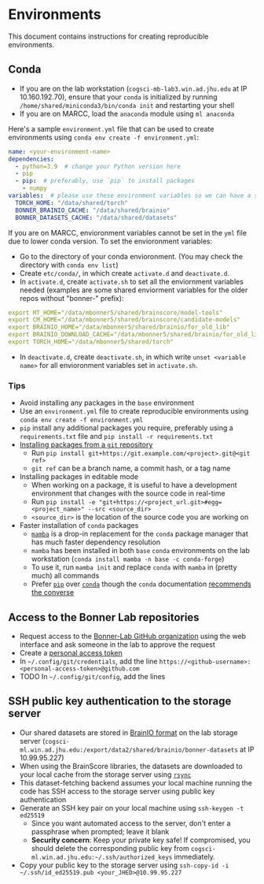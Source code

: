 # Environments

This document contains instructions for creating reproducible environments.

## Conda

- If you are on the lab workstation (`cogsci-mb-lab3.win.ad.jhu.edu` at IP 10.160.192.70), ensure that your `conda` is initialized by running `/home/shared/miniconda3/bin/conda init` and restarting your shell
- If you are on MARCC, load the `anaconda` module using `ml anaconda`

Here's a sample `environment.yml` file that can be used to create environments using `conda env create -f environment.yml`:

```YAML
name: <your-environment-name>
dependencies:
  - python=3.9  # change your Python version here
  - pip
  - pip:  # preferably, use `pip` to install packages
    - numpy
variables:  # please use these environment variables so we can have a shared torch and dataset cache
  TORCH_HOME: "/data/shared/torch"
  BONNER_BRAINIO_CACHE: "/data/shared/brainio"
  BONNER_DATASETS_CACHE: "/data/shared/datasets"
```

If you are on MARCC, envioronment variables cannot be set in the `yml` file due to lower conda version. To set the envioronment variables:
- Go to the directory of your conda envioronment. (You may check the directory with `conda env list`)
- Create `etc/conda/`, in which create `activate.d` and  `deactivate.d`.
- In `activate.d`, create `activate.sh` to set all the enviornment variables needed (examples are some shared enviorment variables for the older repos without "bonner-" prefix):
```YAML
export MT_HOME="/data/mbonner5/shared/brainscore/model-tools"
export CM_HOME="/data/mbonner5/shared/brainscore/candidate-models"
export BRAINIO_HOME="/data/mbonner5/shared/brainio/for_old_lib"
export BRAINIO_DOWNLOAD_CACHE="/data/mbonner5/shared/brainio/for_old_lib/datasets"
export TORCH_HOME="/data/mbonner5/shared/torch"
```
- In `deactivate.d`, create `deactivate.sh`, in which write `unset <variable name>` for all envioronment variables set in `activate.sh`.


### Tips

- Avoid installing any packages in the `base` environment
- Use an `environment.yml` file to create reproducible environments using `conda env create -f environment.yml`
- `pip` install any additional packages you require, preferably using a `requirements.txt` file and `pip install -r requirements.txt`
- [Installing packages from a `git` repository](https://pip.pypa.io/en/stable/topics/vcs-support/#git)
  - Run `pip install git+https://git.example.com/<project>.git@<git ref>`
  - `git ref` can be a branch name, a commit hash, or a tag name
- Installing packages in editable mode
  - When working on a package, it is useful to have a development environment that changes with the source code in real-time
  - Run `pip install -e "git+https://<project_url.git>#egg=<project_name>" --src <source_dir>`
  - `<source_dir>` is the location of the source code you are working on
- Faster installation of `conda` packages
  - [`mamba`](https://github.com/mamba-org/mamba) is a drop-in replacement for the `conda` package manager that has much faster dependency resolution
  - `mamba` has been installed in both `base` `conda` environments on the lab workstation (`conda install mamba -n base -c conda-forge`)
  - To use it, run `mamba init` and replace `conda` with `mamba` in (pretty much) all commands
  - Prefer [`pip`](https://pip.pypa.io/en/stable/) over [`conda`](https://docs.conda.io/projects/conda/en/latest/index.html) though the `conda` documentation [recommends the converse](https://www.anaconda.com/blog/understanding-conda-and-pip)

## Access to the Bonner Lab repositories

- Request access to the [Bonner-Lab GitHub organization](https://github.com/BonnerLab) using the web interface and ask someone in the lab to approve the request
- Create a [personal access token](https://github.com/settings/tokens)
- In `~/.config/git/credentials`, add the line `https://<github-username>:<personal-access-token>@github.com`
- TODO In `~/.config/git/config`, add the lines

## SSH public key authentication to the storage server

- Our shared datasets are stored in [BrainIO format](https://github.com/BonnerLab/brainio) on the lab storage server (`cogsci-ml.win.ad.jhu.edu:/export/data2/shared/brainio/bonner-datasets` at IP 10.99.95.227)
- When using the BrainScore libraries, the datasets are downloaded to your local cache from the storage server using [`rsync`](https://download.samba.org/pub/rsync/rsync.1)
- This dataset-fetching backend assumes your local machine running the code has SSH access to the storage server using public key authentication
- Generate an SSH key pair on your local machine using `ssh-keygen -t ed25519`
  - Since you want automated access to the server, don't enter a passphrase when prompted; leave it blank
  - **Security concern**: Keep your private key safe! If compromised, you should delete the corresponding public key from `cogsci-ml.win.ad.jhu.edu:~/.ssh/authorized_keys` immediately.
- Copy your public key to the storage server using `ssh-copy-id -i ~/.ssh/id_ed25519.pub <your_JHED>@10.99.95.227`

